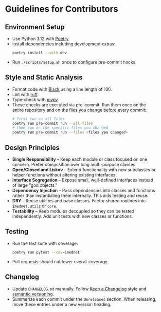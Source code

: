 # Guidelines for Contributors

## Environment Setup
- Use Python 3.12 with [Poetry](https://python-poetry.org/).
- Install dependencies including development extras:
  ```bash
  poetry install --with dev
  ```
- Run `./scripts/setup.sh` once to configure pre-commit hooks.

## Style and Static Analysis
- Format code with [Black](https://github.com/psf/black) using a line length of 100.
- Lint with [ruff](https://github.com/astral-sh/ruff).
- Type‑check with [mypy](http://mypy-lang.org/).
- These checks are executed via pre-commit. Run them once on the entire
  repository and on the files you change before every commit:
  ```bash
  # first run on all files
  poetry run pre-commit run --all-files
  # then run on the specific files you changed
  poetry run pre-commit run --files <files you changed>
  ```

## Design Principles
- **Single Responsibility** – Keep each module or class focused on one concern. Prefer
  composition over long multi-purpose classes.
- **Open/Closed and Liskov** – Extend functionality with new subclasses or helper
  functions without altering existing interfaces.
- **Interface Segregation** – Expose small, well-defined interfaces instead of large
  "god objects."
- **Dependency Injection** – Pass dependencies into classes and functions rather
  than instantiating them internally. This aids testing and reuse.
- **DRY** – Reuse utilities and base classes. Factor shared routines into
  `imednet.utils` or `core`.
- **Testability** – Keep modules decoupled so they can be tested independently. Add
  unit tests with new classes or functions.

## Testing
- Run the test suite with coverage:
  ```bash
  poetry run pytest --cov=imednet
  ```
- Pull requests should not lower overall coverage.

## Changelog
- Update `CHANGELOG.md` manually. Follow [Keep a Changelog](https://keepachangelog.com/en/1.0.0/) style and
  [semantic versioning](https://semver.org/).
- Summarize each commit under the `Unreleased` section. When releasing, move
  these entries under a new version heading.

